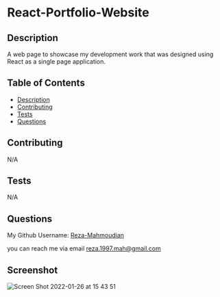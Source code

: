 # React-Portfolio-Website

## Description

A web page to showcase my development work that was designed using React as a single page application.

## Table of Contents
 * [Description](#Description)
 * [Contributing](#Contributing)
 * [Tests](#Tests)
 * [Questions](#Questions)

## Contributing
 N/A

 ## Tests
 N/A

 ## Questions
 
My Github Username: [Reza-Mahmoudian](https://github.com/Reza-Mahmoudian)

you can reach me via email [reza.1997.mah@gmail.com](mailto:reza.1997.mah@gmail.com)


## Screenshot

![Screen Shot 2022-01-26 at 15 43 51](https://user-images.githubusercontent.com/39717428/151259700-1d84a731-28a3-4cf9-9452-9bb1b01aba0e.png)
